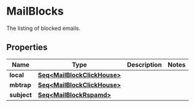 

# MailBlocks

The listing of blocked emails.

## Properties

Name | Type | Description | Notes
------------ | ------------- | ------------- | -------------
**local** | [**Seq&lt;MailBlockClickHouse&gt;**](MailBlockClickHouse.md) |  | 
**mbtrap** | [**Seq&lt;MailBlockClickHouse&gt;**](MailBlockClickHouse.md) |  | 
**subject** | [**Seq&lt;MailBlockRspamd&gt;**](MailBlockRspamd.md) |  | 



